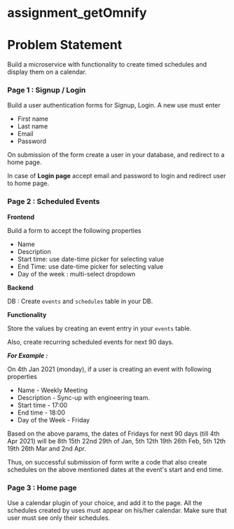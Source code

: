 # assignment_getOmnify

# Problem Statement

Build a microservice with functionality to create timed schedules and display them on a calendar.

### Page 1 : Signup / Login

Build a user authentication forms for Signup, Login. A new use must enter 

- First name
- Last name
- Email
- Password

On submission of the form create a user in your database, and redirect to a home page.

In case of **Login page** accept email and password to login and redirect user to home page.

### Page 2 :  Scheduled Events

**Frontend**

Build a form to accept the following properties

- Name <string>
- Description <text>
- Start time: use date-time picker for selecting value
- End Time: use date-time picker for selecting value
- Day of the week : multi-select dropdown

**Backend**

DB : Create  `events` and `schedules` table in your DB.

**Functionality**

Store the values by creating an event entry in your `events` table. 

Also, create recurring scheduled events for next 90 days.

***For Example :*** 

On 4th Jan 2021 (monday), if a user is creating an event with following properties  

- Name - Weekly Meeting
- Description - Sync-up with engineering team.
- Start time - 17:00
- End time - 18:00
- Day of the Week - Friday

Based on the above params, the dates of Fridays for next 90 days (till 4th Apr 2021) will be 8th 15th 22nd 29th of Jan, 5th 12th 19th 26th Feb, 5th 12th 19th 26th Mar and 2nd Apr. 

Thus, on successful submission of form write a code that also create schedules on the above mentioned dates at the event's start and end time.

### Page 3 : Home page

Use a calendar plugin of your choice, and add it to the page. All the schedules created by uses must appear on his/her calendar. Make sure that user must see only their schedules.